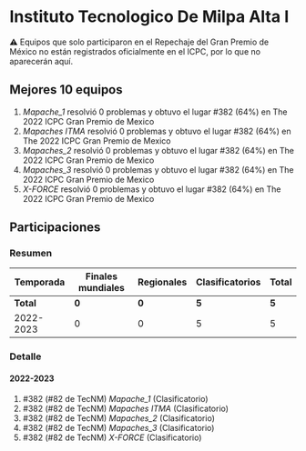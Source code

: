 # Instituto Tecnologico De Milpa Alta I

:warning: Equipos que solo participaron en el Repechaje del Gran Premio de México no están registrados oficialmente en el ICPC, por lo que no aparecerán aquí.

## Mejores 10 equipos

1. _Mapache_1_ resolvió 0 problemas y obtuvo el lugar #382 (64%) en The 2022 ICPC Gran Premio de Mexico
1. _Mapaches ITMA_ resolvió 0 problemas y obtuvo el lugar #382 (64%) en The 2022 ICPC Gran Premio de Mexico
1. _Mapaches_2_ resolvió 0 problemas y obtuvo el lugar #382 (64%) en The 2022 ICPC Gran Premio de Mexico
1. _Mapaches_3_ resolvió 0 problemas y obtuvo el lugar #382 (64%) en The 2022 ICPC Gran Premio de Mexico
1. _X-FORCE_ resolvió 0 problemas y obtuvo el lugar #382 (64%) en The 2022 ICPC Gran Premio de Mexico

## Participaciones

### Resumen

| Temporada | Finales mundiales | Regionales | Clasificatorios | Total |
| --- | --- | --- | --- | --- |
| **Total** | **0** | **0** | **5** | **5** |
| 2022-2023 | 0 | 0 | 5 | 5 |

### Detalle

#### 2022-2023

1. #382 (#82 de TecNM) _Mapache_1_ (Clasificatorio)
1. #382 (#82 de TecNM) _Mapaches ITMA_ (Clasificatorio)
1. #382 (#82 de TecNM) _Mapaches_2_ (Clasificatorio)
1. #382 (#82 de TecNM) _Mapaches_3_ (Clasificatorio)
1. #382 (#82 de TecNM) _X-FORCE_ (Clasificatorio)




